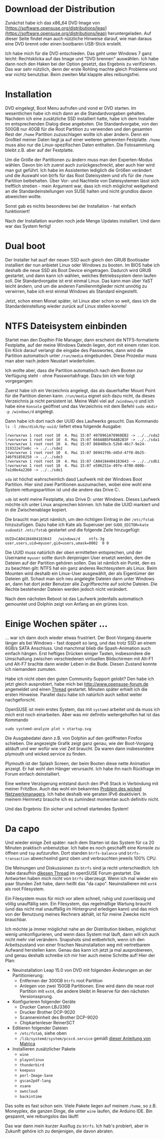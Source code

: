 # Download  der Distribution

Zunächst habe ich das x86_64 DVD Image von [https://software.opensuse.org/distributions/leap](https://software.opensuse.org/distributions/leap) heruntergeladen. Auf dieser Seite findet man auch nützliche Hinweise darauf, wie man daraus eine DVD brennt oder einen bootbaren USB-Stick erstellt.

Ich habe mich für die DVD entschieden. Das geht unter Windows 7 ganz leicht: Rechtsklicka auf das Image und "DVD brennen" auswählen. Ich habe dann noch den Haken bei der Option gesetzt, das Ergebnis zu verifizieren. Das war sehr nützlich, denn der erste Rohling machte gleich Probleme und war nichtz benutzbar. Beim zweiten Mal klappte alles reibungsfrei.

# Installation

DVD eingelegt, Boot Menu aufrufen und vond er DVD starten. Im wesentlichen habe ich mich dann an die Standardvorgaben gehalten. Nachdem ich eine zusätzliche SSD installiert hatte, habe ich dem Installer im entsprechenden Dialog diese angeboten. Die Standardvorgabe, von den 500GB nur 40GB für die Root Partition zu verwenden und den gesamten Rest der `/home` Partition zuzuschlagen wollte ich aber ändern. Denn ein Großteil meiner Daten liegt ja auf einer weiteren getrennten Festplatte. `/home` muss also nur die Linux-spezifischen Daten enthalten. Die Fotosammlung bleibt z.B. aber auf der Festplatte.

Um die Größe der Partitionen zu ändern muss man den Experten-Modus wählen. Davon bin ich zuerst auch zurückgeschreckt, aber auch hier wird man gut geführt. Ich habe im Assistenten lediglich die Größen verändert und die Auswahl von btrfs für das Root Dateisystem und xfs für die `/home` Partition beibehalten. Über Vor- und Nachteile von Dateisystemen lässt sich trefflich stretien - mein Argument war, dass ich mich möglichst weitgehend an die Standardeinstellungen von SUSE halten und nicht grundlos davon abweichen wollte.

Sonst gab es nichts besonderes bei der Installation - hat einfach funktioniert!

Nach der Installation wurden noch jede Menge Updates installiert. Und dann war das System fertig!

# Dual boot

Der Installer hat auzf der neuen SSD auch gleich den GRUB Bootloader installiert der nun anbietet Linux oder Windows zu booten. Im BIOS habe ich deshalb die neue SSD als Boot Device eingetragen. Dadurch wird GRUB gestartet, und dann kann ich wählen, welches Betriebssystem denn laufen soll. Die Standardvorgabe ist erst einmal Linux. Das kann man über YaST leicht ändern, und um die anderen Familienmitglieder nicht unnötig zu verwirren, habe ich erst einmal Windows als Standard eingestellt.

Jetzt, schon einen Monat später, ist Linux aber schon so weit, dass ich die Standardeinstellung wieder zurück auf Linux stellen konnte!

# NTFS Dateisystem einbinden

Startet man den Doplhin File Manager, dann erscheint die NTFS-formatierte Festplatte, auf der meine Windows Datedn liegen, dort mit einem roten Icon. Ein Klick darauf verlangt die eingabe des Passwortes, dann wird die Partition automatisch unter `/run/media` eingebunden. Diese Prozedur muss man aber nach jedem Neustart wiederholen.

Ich wollte aber, dass die Partition automatisch nach dem Booten zur Verfügung steht - ohne Passwortabfrage. Dazu bin ich wie folgt vorgegangen:

Zuerst habe ich ein Verzeichnis angelegt, das als dauerhafter Mount Point für die Partition dienen kann. `/run/media` eignet sich dazu nicht, da dieses Verzeichnis ja nicht persistent ist. Meine Wahl viel auf `/windows/d` und ich habe eine `Konsole` geöffnet und das Verzeichnis mit dem Befehl `sudo mkdir -p /windows/d` angelegt.

Dann habe ich dort nach der UUID des Laufwerks gesucht. Das Kommando `ls -l /dev/disk/by-uuid/` liefert etwa folgende Ausgabe:

```
lrwxrwxrwx 1 root root 10  4. Mai 15:07 4078961A78960EB2 -> ../../sda2
lrwxrwxrwx 1 root root 10  4. Mai 15:07 666A8B5F6A8B2B3F -> ../../sda1
lrwxrwxrwx 1 root root 10  4. Mai 15:07 86840bcb-52b8-46c7-9e24-319322e71e6c -> ../../sde2
lrwxrwxrwx 1 root root 10  4. Mai 15:07 86941f9b-dd5d-47f8-8b25-346f91850258 -> ../../sde3
lrwxrwxrwx 1 root root 10  4. Mai 15:07 CA04184404183643 -> ../../sdb1
lrwxrwxrwx 1 root root 10  4. Mai 15:07 e506251e-497e-4780-800b-7a1d0e4a2260 -> ../../sde1
```

`sda` ist höchst wahrscheinlich dasd Laufwerk mit der Windows Boot Partition. Hier sind zwei Partitionen auszumachen, wobei eine wohl eine System rettungspartition ist und die andere das Drive C:. 

`sdb` ist wohl meine Festplatte, also Drive D: unter Windows. Dieses Laufwerk möchte ich unter Linux ansprechen können. Ich habe die UUID markiert und in die Zwischenablage kopiert.

Die braucht man jetzt nämlich, um den richtigen Eintrag in der `/etc/fstab` hinzuzufügen. Dazu habe ich Kate als Superuser per `SUDO_EDITOR=kate sudoedit /etc/fstab` gestartet und die folgende Zeile hinzugefügt:

```
UUID=CA04184404183643   /windows/d    ntfs-3g user,users,uid=myuser,gid=users,umask=0002  0 0
```

Die UUID muss natürlich der oben ermittelten entsprechen, und der Username `myuser` sollte durch denjenigen User ersetzt werden, dem die Dateien auf der Partition gehören sollen. Das ist nämlich ein Punkt, den es zu beachten gilt: NTFS hat ein ganz anderes Rechtesystem als Linux. Beim Mounten wird deshalb ein Linux-User ausgewählt, der als Eigentümer der Dateien gilt. Schaut man sich neu angelegte Dateien dann unter Windows an, dann hat dort jeder Benutzer alle Zugriffsrechte auf solche Dateien. Die Rechte bestehender Dateien werden jedoch nicht verändert.

Nach dem nächsten Reboot ist das Laufwerk jedenfalls automatisch gemountet und Dolphin zeigt von Anfang an ein grünes Icon.

# Einige Wochen später ...

... war ich dann doch wieder etwas frustriert. Der Boot-Vorgang dauerte länger als bei Windows - fast doppelt so lang, und das trotz SSD an einem 6GB/s SATA Anschluss. Und manchmal blieb die Spash-Animation auch einfach hängen. Erst heftiges Drücken einiger Tasten, insbesondere die Umschaltung zwischen verschiedenen virtiuellen Bildschirmen mit Alt-F1 und Alt-F7 brachte dann wieder Leben in die Bude. Diesen Zustand konnte ich niemandem zumuten.

Habe ich nicht oben den guten Community Support gelobt? Den habe ich jetzt gleich ausprobiert, habe mich bei http://www.opensuse-forum.de angemeldet und einen [Thread](https://www.opensuse-forum.de/thread/40558) gestartet. Minuten später erhielt ich die ersten Hinweise. Parallel dazu habe ich natürlich auch selbst weiter nachgeforscht.

OpenSUSE ist mein erstes System, das mit `systemd` arbeitet und da muss ich mich erst noch einarbeiten. Aber was mir definitiv weitergeholfen hat ist das Kommando

```
sudo systemd-analyze plot > startup.svg
```

Die Ausgabedatei dann z.B. von Dolphin auf den geöffneten Firefox schieben. Die angezeigte Grafik zeigt ganz genau, wie der Boot-Vorgang abläuft und wer wofür wie viel Zeit braucht. Da waren dann insbesondere plymouth und wicked.service zu finden.

Plymouth ist der Splash Screen, der beim Booten diese nette Animation anzeigt. Er hat wohl den Hänger verursacht. Ich habe ihn nach Rückfrage im Forum einfach deinstalliert. 

Eine weitere Verzögerung entstand durch den IPv6 Stack in Verbindung mit meiner FritzBox. Auch das wohl ein bekanntes [Problem des wicked Netzwerkmanagers](https://github.com/openSUSE/wicked/issues/681). Ich habe deshalb wie geraten IPv6 deaktiviert. In meinem Heimnetz brauche ich es zumindest momentan auch definitiv nicht.

Und das Ergebnis: Ein sicher und schnell startendes System!

# Da capo

Und wieder einige Zeit später: nach dem Starten ist das System für ca 20 Minuten praktisch unbenutzbar. Ich habe es noch geschafft eine Konsole zu öffnen und `top` aufzurufen. Dort standen `btrfs-balance` und `btrfs-transaction` abwechselnd ganz oben und verbrauchten jeweils 100% CPU.

Die Meinungen und Diskussionen zu `btrfs` sind ja recht unterschiedlich. Ich habe daraufhin [dikesen Thread](https://www.opensuse-forum.de/thread/40607) im openSUSE Forum gestartet. Die Antworten haben mich nicht von `btrfs` überzeugt. Wenn ich mal wieder ein paar Stunden Zeit habe, dann heißt das "da capo". Neuinstallieren mit `ext4` als root Filesystem.

Ein Filesystem muss für mich vor allem schnell, ruhig und zuverlässig und völlig unauffällig sein. Ein Filesystem, das regelmäßige Wartung braucht (und das nicht mal unauffällig im Hintergrund erledigen kann) und das mich von der Benutzung meines Rechners abhält, ist für meine Zwecke nicht brauchbar. 

Ich möchte ja immer möglichst nahe an der Distribution bleiben, möglichst wenig umkonfigurieren, und wenn dass System mal läuft, dann will ich auch nicht mehr viel verändern. Snapshots sind entbehrlich, wenn ich den Arbeitszustand von einer frischen Neuinstallation weg mit vertretbarem Aufwand herstellen kann. Genau das kann ich jetzt ja mal ausprobiereen, und genau deshalb schreibe ich mir hier auch meine Schritte auf! Hier der Plan:

* Neuinstallation Leap 15.0 von DVD mit folgenden Änderungen an der Partitionierung:
  * Entfernen der 300GB `btrfs` root Partition
  * Anlegen von zwei 150GB Partitionen. Eine wird dann die neue root Partition mit `ext4`, die andere bleibt in Reserve für den nächsten Versionssprung.
* Konfigurieren folgender Geräte
  * Drucker Canon LBJ3360
  * Drucker Brother DCP-9020
  * Scannereinheit des Brother DCP-9020
  * Chipkartenleser ReinerSCT
* Editieren folgender Dateien
  * `/etc/fstab`, siehe oben
  * `/lib/systemd/system/pcscd.service` gemäß [dieser Anleitung von Matrica](http://wiki.matrica.com/index.php/Cyberjack)
* Installieren zusätzlicher Pakete
  * `wine`
  * `playonlinux`
  * `thunderbird`
  * `keepass`
  * `perl-Image-Sane`
  * `gscan2pdf-lang`
  * `xsane`
  * `owncloud`
  * `backintime`
  
Das solte es fast schon sein. Viele Pakete liegen auf meinem `/home`, so z.B. Moneyplex, die ganzen Dinge, die unter `wine` laufen, die Arduino IDE. Bin gespannt, wie reibungslos das läuft!

Das war dann mein kurzer Ausflug zu `btrfs`. Ich hab's probiert, aber in Zukunft gehöre ich zu denjenigen, die davon abraten.
